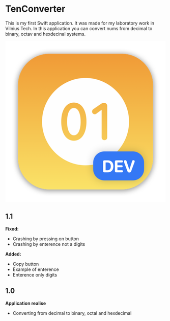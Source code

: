 # TenConverter

This is my first Swift application.
It was made for my laboratory work in Vilnius Tech.
In this application you can convert nums from decimal to binary, octav and hexdecinal systems.

![Image text](https://github.com/GTeasera/TenConverter/blob/main/TenSystemConverter/TenSystemConverter/Assets.xcassets/AppIcon.appiconset/mac512.png)

## 1.1
<b>Fixed:</b>
- Crashing by pressing on button
- Crashing by enterence not a digits

<b>Added:</b>
- Copy button
- Example of enterence
- Enterence only digits

## 1.0 
<b> Application realise </b>
- Converting from decimal to binary, octal and hexdecimal
